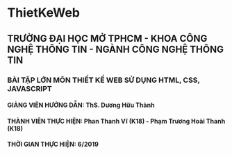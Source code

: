 # ThietKeWeb
<h2>TRƯỜNG ĐẠI HỌC MỞ TPHCM - KHOA CÔNG NGHỆ THÔNG TIN - NGÀNH CÔNG NGHỆ THÔNG TIN</h2>
<h3>BÀI TẬP LỚN MÔN THIẾT KẾ WEB SỬ DỤNG HTML, CSS, JAVASCRIPT</h3>
<h4>GIẢNG VIÊN HƯỚNG DẪN: ThS. Dương Hữu Thành<h4>
<h4>THÀNH VIÊN THỰC HIỆN: Phan Thanh Vĩ (K18) - Phạm Trương Hoài Thanh (K18)</h4>
<h4>THỜI GIAN THỰC HIỆN: 6/2019 </h4>

